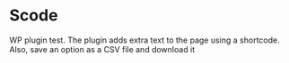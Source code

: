 # Scode
WP plugin test. The plugin adds extra text to the page using a shortcode. Also, save an option as a CSV file and download it
